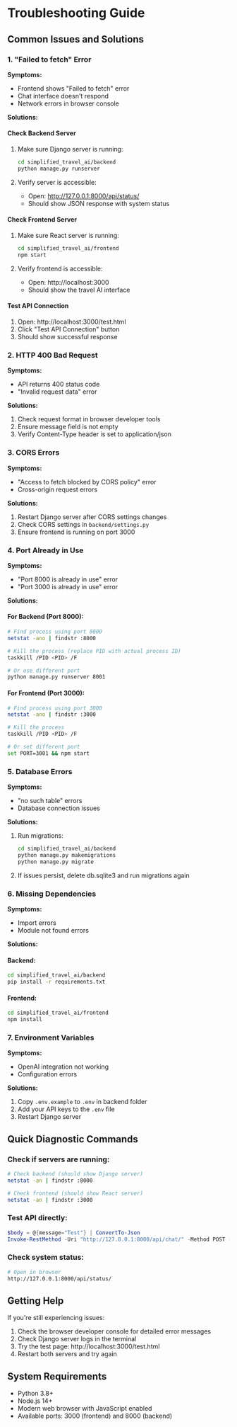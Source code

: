 # Troubleshooting Guide

## Common Issues and Solutions

### 1. "Failed to fetch" Error

**Symptoms:**
- Frontend shows "Failed to fetch" error
- Chat interface doesn't respond
- Network errors in browser console

**Solutions:**

#### Check Backend Server
1. Make sure Django server is running:
   ```bash
   cd simplified_travel_ai/backend
   python manage.py runserver
   ```

2. Verify server is accessible:
   - Open: http://127.0.0.1:8000/api/status/
   - Should show JSON response with system status

#### Check Frontend Server
1. Make sure React server is running:
   ```bash
   cd simplified_travel_ai/frontend
   npm start
   ```

2. Verify frontend is accessible:
   - Open: http://localhost:3000
   - Should show the travel AI interface

#### Test API Connection
1. Open: http://localhost:3000/test.html
2. Click "Test API Connection" button
3. Should show successful response

### 2. HTTP 400 Bad Request

**Symptoms:**
- API returns 400 status code
- "Invalid request data" error

**Solutions:**
1. Check request format in browser developer tools
2. Ensure message field is not empty
3. Verify Content-Type header is set to application/json

### 3. CORS Errors

**Symptoms:**
- "Access to fetch blocked by CORS policy" error
- Cross-origin request errors

**Solutions:**
1. Restart Django server after CORS settings changes
2. Check CORS settings in `backend/settings.py`
3. Ensure frontend is running on port 3000

### 4. Port Already in Use

**Symptoms:**
- "Port 8000 is already in use" error
- "Port 3000 is already in use" error

**Solutions:**

#### For Backend (Port 8000):
```bash
# Find process using port 8000
netstat -ano | findstr :8000

# Kill the process (replace PID with actual process ID)
taskkill /PID <PID> /F

# Or use different port
python manage.py runserver 8001
```

#### For Frontend (Port 3000):
```bash
# Find process using port 3000
netstat -ano | findstr :3000

# Kill the process
taskkill /PID <PID> /F

# Or set different port
set PORT=3001 && npm start
```

### 5. Database Errors

**Symptoms:**
- "no such table" errors
- Database connection issues

**Solutions:**
1. Run migrations:
   ```bash
   cd simplified_travel_ai/backend
   python manage.py makemigrations
   python manage.py migrate
   ```

2. If issues persist, delete db.sqlite3 and run migrations again

### 6. Missing Dependencies

**Symptoms:**
- Import errors
- Module not found errors

**Solutions:**

#### Backend:
```bash
cd simplified_travel_ai/backend
pip install -r requirements.txt
```

#### Frontend:
```bash
cd simplified_travel_ai/frontend
npm install
```

### 7. Environment Variables

**Symptoms:**
- OpenAI integration not working
- Configuration errors

**Solutions:**
1. Copy `.env.example` to `.env` in backend folder
2. Add your API keys to the `.env` file
3. Restart Django server

## Quick Diagnostic Commands

### Check if servers are running:
```bash
# Check backend (should show Django server)
netstat -an | findstr :8000

# Check frontend (should show React server)
netstat -an | findstr :3000
```

### Test API directly:
```powershell
$body = @{message="Test"} | ConvertTo-Json
Invoke-RestMethod -Uri "http://127.0.0.1:8000/api/chat/" -Method POST -Body $body -ContentType "application/json"
```

### Check system status:
```bash
# Open in browser
http://127.0.0.1:8000/api/status/
```

## Getting Help

If you're still experiencing issues:

1. Check the browser developer console for detailed error messages
2. Check Django server logs in the terminal
3. Try the test page: http://localhost:3000/test.html
4. Restart both servers and try again

## System Requirements

- Python 3.8+
- Node.js 14+
- Modern web browser with JavaScript enabled
- Available ports: 3000 (frontend) and 8000 (backend)

